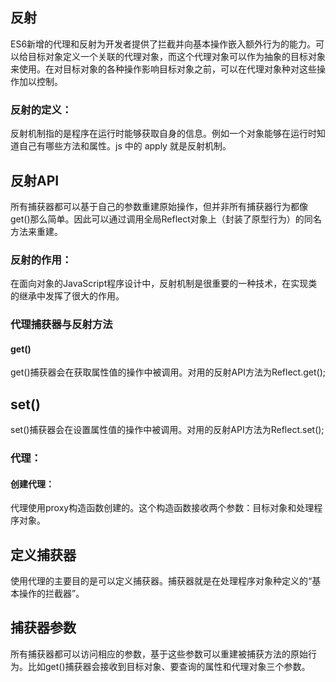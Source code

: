 ## 反射

ES6新增的代理和反射为开发者提供了拦截并向基本操作嵌入额外行为的能力。可以给目标对象定义一个关联的代理对象，而这个代理对象可以作为抽象的目标对象来使用。在对目标对象的各种操作影响目标对象之前，可以在代理对象种对这些操作加以控制。

### 反射的定义：

反射机制指的是程序在运行时能够获取自身的信息。例如一个对象能够在运行时知道自己有哪些方法和属性。js 中的 apply 就是反射机制。

## 反射API

所有捕获器都可以基于自己的参数重建原始操作，但并非所有捕获器行为都像get()那么简单。因此可以通过调用全局Reflect对象上（封装了原型行为）的同名方法来重建。

### 反射的作用：

在面向对象的JavaScript程序设计中，反射机制是很重要的一种技术，在实现类的继承中发挥了很大的作用。

### 代理捕获器与反射方法

#### get()

get()捕获器会在获取属性值的操作中被调用。对用的反射API方法为Reflect.get();

## set()

set()捕获器会在设置属性值的操作中被调用。对用的反射API方法为Reflect.set();

### 代理：

#### 创建代理：

代理使用proxy构造函数创建的。这个构造函数接收两个参数：目标对象和处理程序对象。

## 定义捕获器

使用代理的主要目的是可以定义捕获器。捕获器就是在处理程序对象种定义的“基本操作的拦截器”。

## 捕获器参数

所有捕获器都可以访问相应的参数，基于这些参数可以重建被捕获方法的原始行为。比如get()捕获器会接收到目标对象、要查询的属性和代理对象三个参数。